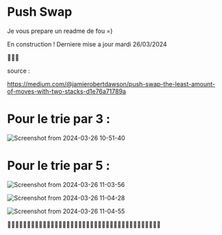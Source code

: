# Push Swap 

Je vous prepare un readme de fou =)

En construction ! Derniere mise a jour mardi 26/03/2024 

🚧🚧🚧


source : 

https://medium.com/@jamierobertdawson/push-swap-the-least-amount-of-moves-with-two-stacks-d1e76a71789a

# **Pour le trie par 3 :** 

![Screenshot from 2024-03-26 10-51-40](https://github.com/Teddyburgonde/push_swap/assets/93845046/569b1298-718a-47f7-8104-d1600d938b30)


# **Pour le trie par 5 :**

![Screenshot from 2024-03-26 11-03-56](https://github.com/Teddyburgonde/push_swap/assets/93845046/0fb0377d-e21d-4b14-9ea2-170641b22ab3)

![Screenshot from 2024-03-26 11-04-28](https://github.com/Teddyburgonde/push_swap/assets/93845046/fca1e597-3397-4757-903e-c780740d550d)

![Screenshot from 2024-03-26 11-04-55](https://github.com/Teddyburgonde/push_swap/assets/93845046/e501f928-36e5-42bf-9f66-8e77bc69dc58)


🚧🚧🚧🚧🚧🚧🚧🚧🚧🚧🚧🚧🚧🚧🚧🚧🚧🚧🚧🚧🚧🚧🚧🚧🚧🚧🚧🚧🚧🚧🚧🚧🚧🚧🚧🚧🚧🚧🚧
